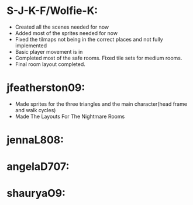 # S-J-K-F/Wolfie-K:
- Created all the scenes needed for now
- Added most of the sprites needed for now
- Fixed the tilmaps not being in the correct places and not fully implemented
- Basic player movement is in
- Completed most of the safe rooms. Fixed tile sets for medium rooms.
- Final room layout completed.







# jfeatherston09:
- Made sprites for the three triangles and the main character(head frame and walk cycles)
- Made The Layouts For The Nightmare Rooms









# jennaL808:










# angelaD707:










# shauryaO9:









